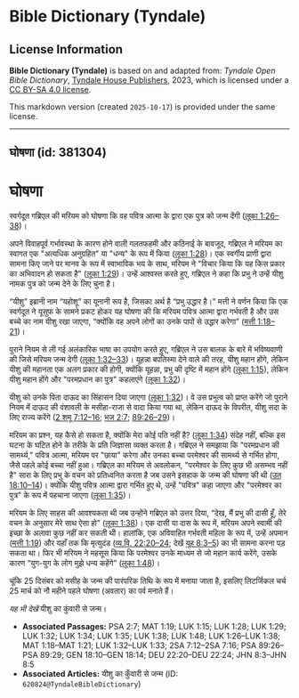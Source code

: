 # Bible Dictionary (Tyndale)

## License Information

**Bible Dictionary (Tyndale)** is based on and adapted from: _Tyndale Open Bible Dictionary_, [Tyndale House Publishers](https://tyndaleopenresources.com/), 2023, which is licensed under a [CC BY-SA 4.0 license](https://creativecommons.org/licenses/by-sa/4.0/legalcode.en).

This markdown version (created `2025-10-17`) is provided under the same license.



--------------------------------

## घोषणा (id: 381304)

घोषणा
=====

स्वर्गदूत गब्रिएल की मरियम को घोषणा कि वह पवित्र आत्मा के द्वारा एक पुत्र को जन्म देंगी ([लूका 1:26–38](https://ref.ly/Luke1:26-Luke1:38))।

अपने विवाहपूर्व गर्भावस्था के कारण होने वाली गलतफहमी और कठिनाई के बावजूद, गब्रिएल ने मरियम का स्वागत एक "अत्यधिक अनुग्रहित" या "धन्य" के रूप में किया ([लूका 1:28](https://ref.ly/Luke1:28))। एक स्वर्गीय प्राणी द्वारा सामना किए जाने पर मानव के रूप में स्वाभाविक भय के साथ, मरियम ने "विचार किया कि यह किस प्रकार का अभिवादन हो सकता है" ([लूका 1:29](https://ref.ly/Luke1:29))। उन्हें आश्वस्त करते हुए, गब्रिएल ने कहा कि प्रभु ने उन्हें यीशु नामक पुत्र को जन्म देने के लिए चुना है।

“यीशु” इब्रानी नाम “यहोशू” का यूनानी रूप है, जिसका अर्थ है “प्रभु उद्धार है।” मत्ती ने वर्णन किया कि एक स्वर्गदूत ने यूसुफ के सामने प्रकट होकर यह घोषणा की कि मरियम पवित्र आत्मा द्वारा गर्भवती है और उस बच्चे का नाम यीशु रखा जाएगा, “क्योंकि वह अपने लोगों का उनके पापों से उद्धार करेगा” ([मत्ती 1:18–21](https://ref.ly/Matt1:18-Matt1:21))।

पुराने नियम से ली गई अलंकारिक भाषा का उपयोग करते हुए, गब्रिएल ने उस बालक के बारे में भविष्यवाणी की जिसे मरियम जन्म देगी ([लूका 1:32–33](https://ref.ly/Luke1:32-Luke1:33))। यूहन्ना बपतिस्मा देने वाले की तरह, यीशु महान होंगे, लेकिन यीशु की महानता एक अलग प्रकार की होगी, क्योंकि यूहन्ना, प्रभु की दृष्टि में महान होंगे ([लूका 1:15](https://ref.ly/Luke1:15)), लेकिन यीशु महान होंगे और "परमप्रधान का पुत्र" कहलाएंगे ([लूका 1:32](https://ref.ly/Luke1:32))।

यीशु को उनके पिता दाऊद का सिंहासन दिया जाएगा ([लूका 1:32](https://ref.ly/Luke1:32))। वे उस प्रभुत्व को प्राप्त करेंगे जो पुराने नियम में दाऊद की वंशावली के मसीहा\-राजा से वादा किया गया था, लेकिन दाऊद के विपरीत, यीशु सदा के लिए राज्य करेंगे ([2 शमू 7:12–16](https://ref.ly/2Sam7:12-2Sam7:16); [भज 2:7](https://ref.ly/Ps2:7); [89:26–29](https://ref.ly/Ps89:26-Ps89:29))।

मरियम का प्रश्न, यह कैसे हो सकता है, क्योंकि मेरा कोई पति नहीं है? ([लूका 1:34](https://ref.ly/Luke1:34)) संदेह नहीं, बल्कि इस घटना के घटित होने के तरीके के प्रति जिज्ञासा व्यक्त करता है। गब्रिएल ने समझाया कि "परमप्रधान की सामर्थ्य," पवित्र आत्मा, मरियम पर "छाया" करेगा और उनका बच्चा परमेश्वर की सामर्थ्य से गर्भित होगा, जैसे पहले कोई बच्चा नहीं हुआ। गब्रिएल का मरियम से अवलोकन, "परमेश्वर के लिए कुछ भी असम्भव नहीं है" सारा के लिए प्रभु के वचन को प्रतिध्वनित करता है जब उसने इसहाक के जन्म की घोषणा की थी ([उत 18:10–14](https://ref.ly/Gen18:10-Gen18:14))। क्योंकि यीशु पवित्र आत्मा द्वारा गर्भित हुए थे, उन्हें "पवित्र" कहा जाएगा और "परमेश्वर का पुत्र" के रूप में पहचाना जाएगा ([लूका 1:35](https://ref.ly/Luke1:35))।

मरियम के लिए साहस की आवश्यकता थी जब उन्होंने गब्रिएल को उत्तर दिया, “देख, मैं प्रभु की दासी हूँ, तेरे वचन के अनुसार मेरे साथ ऐसा हो” ([लूका 1:38](https://ref.ly/Luke1:38))। एक दासी या दास के रूप में, मरियम अपने स्वामी की इच्छा के अलावा कुछ नहीं कर सकती थी। हालांकि, एक अविवाहित गर्भवती महिला के रूप में, उन्हें अपमान ([मत्ती 1:19](https://ref.ly/Matt1:19)) और यहाँ तक कि मृत्युदंड ([व्य.वि. 22:20–24](https://ref.ly/Deut22:20-Deut22:24); देखें [यूह 8:3–5](https://ref.ly/John8:3-John8:5)) का भी सामना करना पड़ सकता था। फिर भी मरियम ने महसूस किया कि परमेश्वर उनके माध्यम से जो महान कार्य करेंगे, उसके कारण “युग\-युग के लोग मुझे धन्य कहेंगे” ([लूका 1:48](https://ref.ly/Luke1:48))।

चूंकि 25 दिसंबर को मसीह के जन्म की पारंपरिक तिथि के रूप में मनाया जाता है, इसलिए लिटर्जिकल चर्च 25 मार्च को नौ महीने पहले घोषणा (अवतार) का पर्व मनाते हैं।

*यह भी देखें* यीशु का कुंवारी से जन्म।

* **Associated Passages:** PSA 2:7; MAT 1:19; LUK 1:15; LUK 1:28; LUK 1:29; LUK 1:32; LUK 1:34; LUK 1:35; LUK 1:38; LUK 1:48; LUK 1:26–LUK 1:38; MAT 1:18–MAT 1:21; LUK 1:32–LUK 1:33; 2SA 7:12–2SA 7:16; PSA 89:26–PSA 89:29; GEN 18:10–GEN 18:14; DEU 22:20–DEU 22:24; JHN 8:3–JHN 8:5
* **Associated Articles:** यीशु का कुँवारी से जन्म (ID: `620824@TyndaleBibleDictionary`)

